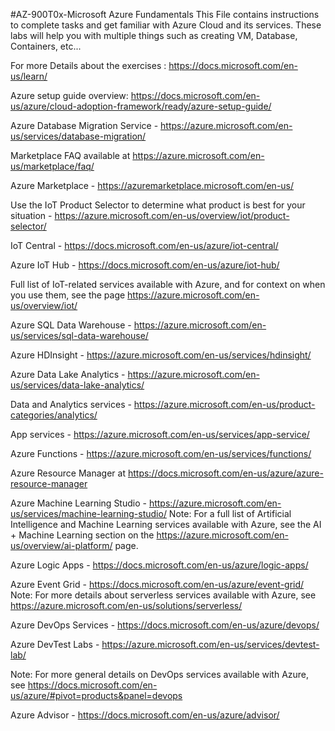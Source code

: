#AZ-900T0x-Microsoft Azure Fundamentals
This File contains instructions to complete tasks and get familiar with Azure Cloud and its services. These labs will help you with multiple things such as creating VM, Database, Containers, etc...

For more Details about the exercises : https://docs.microsoft.com/en-us/learn/

Azure setup guide overview: https://docs.microsoft.com/en-us/azure/cloud-adoption-framework/ready/azure-setup-guide/

Azure Database Migration Service - https://azure.microsoft.com/en-us/services/database-migration/

Marketplace FAQ available at https://azure.microsoft.com/en-us/marketplace/faq/ 

Azure Marketplace - https://azuremarketplace.microsoft.com/en-us/

Use the IoT Product Selector to determine what product is best for your situation - https://azure.microsoft.com/en-us/overview/iot/product-selector/

IoT Central - https://docs.microsoft.com/en-us/azure/iot-central/ 

Azure IoT Hub - https://docs.microsoft.com/en-us/azure/iot-hub/ 

Full list of IoT-related services available with Azure, and for context on when you use them, see the page https://azure.microsoft.com/en-us/overview/iot/ 

Azure SQL Data Warehouse - https://azure.microsoft.com/en-us/services/sql-data-warehouse/ 

Azure HDInsight - https://azure.microsoft.com/en-us/services/hdinsight/  

Azure Data Lake Analytics - https://azure.microsoft.com/en-us/services/data-lake-analytics/

Data and Analytics services - https://azure.microsoft.com/en-us/product-categories/analytics/

App services - https://azure.microsoft.com/en-us/services/app-service/

Azure Functions - https://azure.microsoft.com/en-us/services/functions/

Azure Resource Manager at https://docs.microsoft.com/en-us/azure/azure-resource-manager

Azure Machine Learning Studio - https://azure.microsoft.com/en-us/services/machine-learning-studio/
Note: For a full list of Artificial Intelligence and Machine Learning services available with Azure, see the AI + Machine Learning section on the https://azure.microsoft.com/en-us/overview/ai-platform/ page.

Azure Logic Apps - https://docs.microsoft.com/en-us/azure/logic-apps/ 

Azure Event Grid - https://docs.microsoft.com/en-us/azure/event-grid/ 
Note: For more details about serverless services available with Azure, see https://azure.microsoft.com/en-us/solutions/serverless/ 

Azure DevOps Services - https://docs.microsoft.com/en-us/azure/devops/ 

Azure DevTest Labs - https://azure.microsoft.com/en-us/services/devtest-lab/ 

Note: For more general details on DevOps services available with Azure, see https://docs.microsoft.com/en-us/azure/#pivot=products&panel=devops 


Azure Advisor - https://docs.microsoft.com/en-us/azure/advisor/
